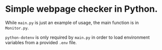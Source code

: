 # Simple webpage checker in Python.

While `main.py` is just an example of usage, the main function is in `Monitor.py`.

`python-dotenv` is only required by `main.py` in order to load environment variables from a provided `.env` file.
